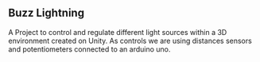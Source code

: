 ## Buzz Lightning
A Project to control and regulate different light sources within a 3D environment created on Unity. As controls we are using distances sensors and potentiometers connected to an arduino uno.
